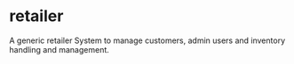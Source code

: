 # retailer

A generic retailer System to manage customers, admin users and inventory handling and management.

